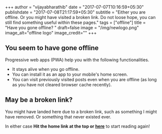 +++
author = "vijayabharathib"
date = "2017-07-07T10:16:59+05:30"
publishdate = "2017-07-08T21:17:59+05:30"
subtitle = "Either you are offline. Or you might have visited a broken link. Do not loose hope, you can still find something useful within these pages."
tags = ["offline"]
title = "Have you gone offline? "
draft=false
image = "/img/newlogo.png"
image_alt="offline logo"
image_credit=""
+++

## You seem to have gone offline
Progressive web apps (PWA) help you with the following functionalities.

* It stays alive when you go offline. 
* You can install it as an app to your mobile's home screen.
* You can visit previously visited posts even when you are offline (as long as you have not cleared browser cache recently).

## May be a broken link?
You might have landed here due to a broken link, such as something I might have removed. Or something that never existed ever.

In either case 
**Hit the home link at the top or [here](/)** to start reading again!